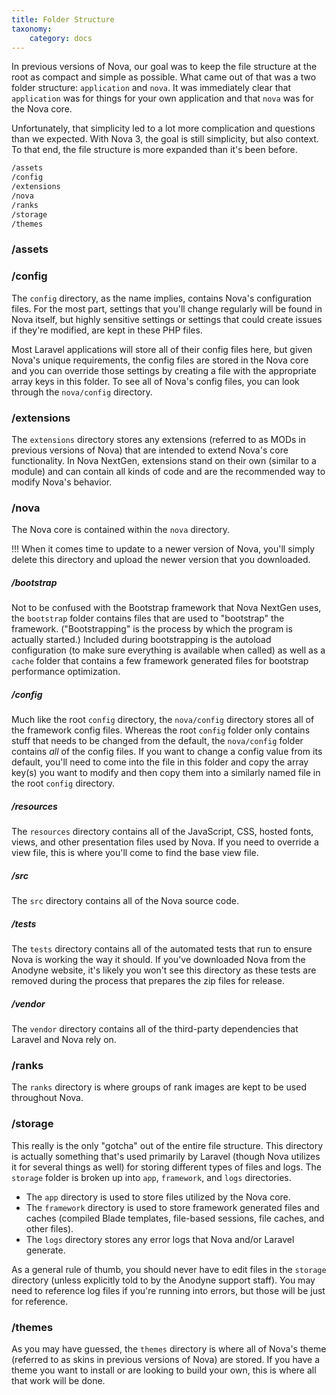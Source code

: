```yaml
---
title: Folder Structure
taxonomy:
    category: docs
---
```


In previous versions of Nova, our goal was to keep the file structure at the root as compact and simple as possible. What came out of that was a two folder structure: `application` and `nova`. It was immediately clear that `application` was for things for your own application and that `nova` was for the Nova core.

Unfortunately, that simplicity led to a lot more complication and questions than we expected. With Nova 3, the goal is still simplicity, but also context. To that end, the file structure is more expanded than it's been before.

```bash
/assets
/config
/extensions
/nova
/ranks
/storage
/themes
```

### /assets

### /config

The `config` directory, as the name implies, contains Nova's configuration files. For the most part, settings that you'll change regularly will be found in Nova itself, but highly sensitive settings or settings that could create issues if they're modified, are kept in these PHP files.

Most Laravel applications will store all of their config files here, but given Nova's unique requirements, the config files are stored in the Nova core and you can override those settings by creating a file with the appropriate array keys in this folder. To see all of Nova's config files, you can look through the `nova/config` directory.

### /extensions

The `extensions` directory stores any extensions (referred to as MODs in previous versions of Nova) that are intended to extend Nova's core functionality. In Nova NextGen, extensions stand on their own (similar to a module) and can contain all kinds of code and are the recommended way to modify Nova's behavior.

### /nova

The Nova core is contained within the `nova` directory.

!!! When it comes time to update to a newer version of Nova, you'll simply delete this directory and upload the newer version that you downloaded.

##### /bootstrap

Not to be confused with the Bootstrap framework that Nova NextGen uses, the `bootstrap` folder contains files that are used to "bootstrap" the framework. ("Bootstrapping" is the process by which the program is actually started.) Included during bootstrapping is the autoload configuration (to make sure everything is available when called) as well as a `cache` folder that contains a few framework generated files for bootstrap performance optimization.

##### /config

Much like the root `config` directory, the `nova/config` directory stores all of the framework config files. Whereas the root `config` folder only contains stuff that needs to be changed from the default, the `nova/config` folder contains _all_ of the config files. If you want to change a config value from its default, you'll need to come into the file in this folder and copy the array key(s) you want to modify and then copy them into a similarly named file in the root `config` directory.

##### /resources

The `resources` directory contains all of the JavaScript, CSS, hosted fonts, views, and other presentation files used by Nova. If you need to override a view file, this is where you'll come to find the base view file.

##### /src

The `src` directory contains all of the Nova source code.

##### /tests

The `tests` directory contains all of the automated tests that run to ensure Nova is working the way it should. If you've downloaded Nova from the Anodyne website, it's likely you won't see this directory as these tests are removed during the process that prepares the zip files for release.

##### /vendor

The `vendor` directory contains all of the third-party dependencies that Laravel and Nova rely on.

### /ranks

The `ranks` directory is where groups of rank images are kept to be used throughout Nova.

### /storage

This really is the only "gotcha" out of the entire file structure. This directory is actually something that's used primarily by Laravel (though Nova utilizes it for several things as well) for storing different types of files and logs. The `storage` folder is broken up into `app`, `framework`, and `logs` directories.

- The `app` directory is used to store files utilized by the Nova core.
- The `framework` directory is used to store framework generated files and caches (compiled Blade templates, file-based sessions, file caches, and other files).
- The `logs` directory stores any error logs that Nova and/or Laravel generate.

As a general rule of thumb, you should never have to edit files in the `storage` directory (unless explicitly told to by the Anodyne support staff). You may need to reference log files if you're running into errors, but those will be just for reference.

### /themes

As you may have guessed, the `themes` directory is where all of Nova's theme (referred to as skins in previous versions of Nova) are stored. If you have a theme you want to install or are looking to build your own, this is where all that work will be done.

